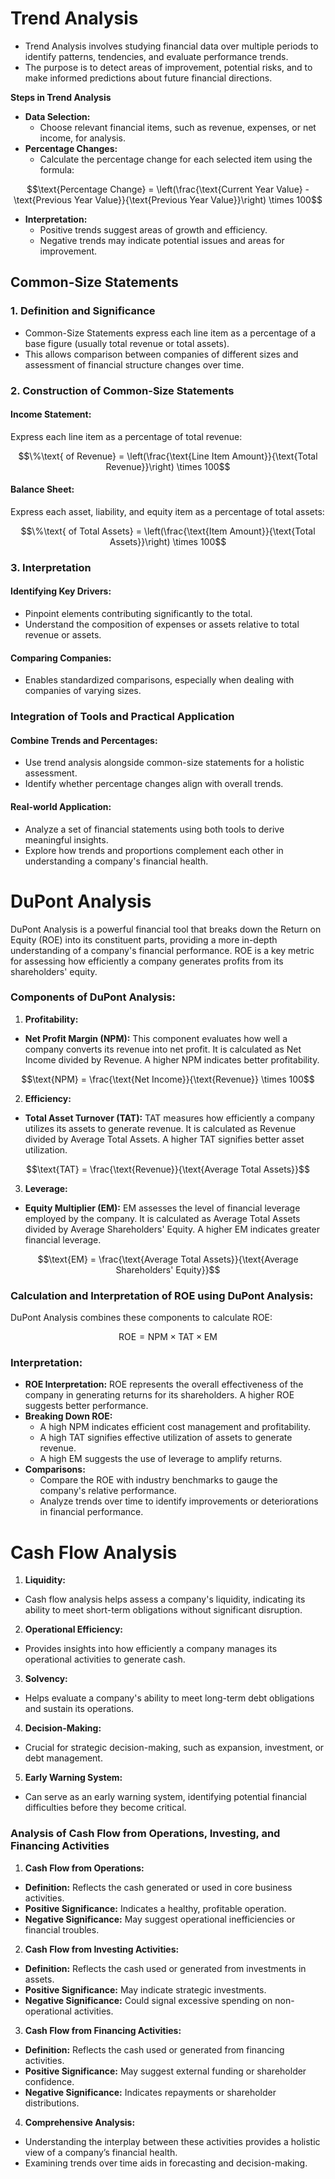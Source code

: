 # **Trend Analysis**

- Trend Analysis involves studying financial data over multiple periods to identify patterns, tendencies, and evaluate performance trends.
- The purpose is to detect areas of improvement, potential risks, and to make informed predictions about future financial directions.

**Steps in Trend Analysis**
- **Data Selection:**
  - Choose relevant financial items, such as revenue, expenses, or net income, for analysis.
- **Percentage Changes:**
  - Calculate the percentage change for each selected item using the formula:

$$\text{Percentage Change} = \left(\frac{\text{Current Year Value} - \text{Previous Year Value}}{\text{Previous Year Value}}\right) \times 100$$
  
- **Interpretation:**
  - Positive trends suggest areas of growth and efficiency.
  - Negative trends may indicate potential issues and areas for improvement.

## **Common-Size Statements**

### **1. Definition and Significance**
- Common-Size Statements express each line item as a percentage of a base figure (usually total revenue or total assets).
- This allows comparison between companies of different sizes and assessment of financial structure changes over time.

### **2. Construction of Common-Size Statements**
#### **Income Statement:**
Express each line item as a percentage of total revenue:

$$\%\text{ of Revenue} = \left(\frac{\text{Line Item Amount}}{\text{Total Revenue}}\right) \times 100$$

#### **Balance Sheet:**
Express each asset, liability, and equity item as a percentage of total assets:

$$\%\text{ of Total Assets} = \left(\frac{\text{Item Amount}}{\text{Total Assets}}\right) \times 100$$

### **3. Interpretation**
#### **Identifying Key Drivers:**
- Pinpoint elements contributing significantly to the total.
- Understand the composition of expenses or assets relative to total revenue or assets.

#### **Comparing Companies:**
- Enables standardized comparisons, especially when dealing with companies of varying sizes.

### **Integration of Tools and Practical Application**

#### **Combine Trends and Percentages:**
- Use trend analysis alongside common-size statements for a holistic assessment.
- Identify whether percentage changes align with overall trends.

#### **Real-world Application:**
- Analyze a set of financial statements using both tools to derive meaningful insights.
- Explore how trends and proportions complement each other in understanding a company's financial health.

# DuPont Analysis
DuPont Analysis is a powerful financial tool that breaks down the Return on Equity (ROE) into its constituent parts, providing a more in-depth understanding of a company's financial performance. ROE is a key metric for assessing how efficiently a company generates profits from its shareholders' equity.

### Components of DuPont Analysis:

1. **Profitability:**
  - **Net Profit Margin (NPM):** This component evaluates how well a company converts its revenue into net profit. It is calculated as Net Income divided by Revenue. A higher NPM indicates better profitability.
     
$$\text{NPM} = \frac{\text{Net Income}}{\text{Revenue}} \times 100$$

2. **Efficiency:**
  - **Total Asset Turnover (TAT):** TAT measures how efficiently a company utilizes its assets to generate revenue. It is calculated as Revenue divided by Average Total Assets. A higher TAT signifies better asset utilization.

$$\text{TAT} = \frac{\text{Revenue}}{\text{Average Total Assets}}$$

3. **Leverage:**
  - **Equity Multiplier (EM):** EM assesses the level of financial leverage employed by the company. It is calculated as Average Total Assets divided by Average Shareholders' Equity. A higher EM indicates greater financial leverage.

$$\text{EM} = \frac{\text{Average Total Assets}}{\text{Average Shareholders' Equity}}$$
    
### **Calculation and Interpretation of ROE using DuPont Analysis:**
DuPont Analysis combines these components to calculate ROE:  

  $$\text{ROE} = {\text{NPM}} \times {\text{TAT}} \times {\text{EM}}$$

### **Interpretation:**
- **ROE Interpretation:** ROE represents the overall effectiveness of the company in generating returns for its shareholders. A higher ROE suggests better performance.
- **Breaking Down ROE:**
  - A high NPM indicates efficient cost management and profitability.
  - A high TAT signifies effective utilization of assets to generate revenue.
  - A high EM suggests the use of leverage to amplify returns.
- **Comparisons:**
  - Compare the ROE with industry benchmarks to gauge the company's relative performance.
  - Analyze trends over time to identify improvements or deteriorations in financial performance.

# Cash Flow Analysis

1. **Liquidity:**
  - Cash flow analysis helps assess a company's liquidity, indicating its ability to meet short-term obligations without significant disruption.

2. **Operational Efficiency:**
  - Provides insights into how efficiently a company manages its operational activities to generate cash.

3. **Solvency:**
  - Helps evaluate a company's ability to meet long-term debt obligations and sustain its operations.

4. **Decision-Making:**
  - Crucial for strategic decision-making, such as expansion, investment, or debt management.

5. **Early Warning System:**
  - Can serve as an early warning system, identifying potential financial difficulties before they become critical.

### **Analysis of Cash Flow from Operations, Investing, and Financing Activities**

1. **Cash Flow from Operations:**
  - **Definition:** Reflects the cash generated or used in core business activities.
  - **Positive Significance:** Indicates a healthy, profitable operation.
  - **Negative Significance:** May suggest operational inefficiencies or financial troubles.

2. **Cash Flow from Investing Activities:**
  - **Definition:** Reflects the cash used or generated from investments in assets.
  - **Positive Significance:** May indicate strategic investments.
  - **Negative Significance:** Could signal excessive spending on non-operational activities.

3. **Cash Flow from Financing Activities:**
  - **Definition:** Reflects the cash used or generated from financing activities.
  - **Positive Significance:** May suggest external funding or shareholder confidence.
  - **Negative Significance:** Indicates repayments or shareholder distributions.

4. **Comprehensive Analysis:**
  - Understanding the interplay between these activities provides a holistic view of a company’s financial health.
  - Examining trends over time aids in forecasting and decision-making.
